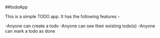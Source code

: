 ##todoApp

This is a simple TODO app.
It has the following features -

-Anyone can create a todo
-Anyone can see their existing todo(s)
-Anyone can mark a todo as done